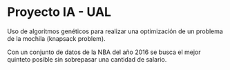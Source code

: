 # Proyecto IA - UAL
Uso de algoritmos genéticos para realizar una optimización de un problema de la mochila (knapsack problem).

Con un conjunto de datos de la NBA del año 2016 se busca el mejor quinteto posible sin sobrepasar una cantidad de salario.

